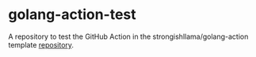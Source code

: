 # golang-action-test

A repository to test the GitHub Action in the strongishllama/golang-action template [repository](https://github.com/strongishllama/golang-action).
